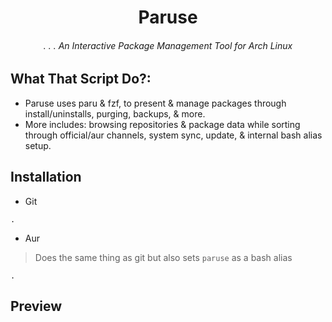 <div align="center">

# Paruse

###### . . . An Interactive Package Management Tool for Arch Linux

</div>

## What That Script Do?:

- Paruse uses paru & fzf, to present & manage packages through install/uninstalls, purging, backups, & more.
- More includes: browsing repositories & package data while sorting through official/aur channels, system sync, update, & internal bash alias setup.

## Installation

- Git
```
.
```

- Aur
> Does the same thing as git but also sets `paruse` as a bash alias
```
.
```

## Preview


